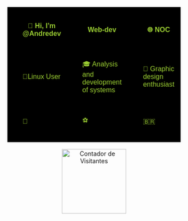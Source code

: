 
<div align="center">
    <table style="border-collapse: separate; border-spacing: 20px; width: 80%; background-color: #000; color: #9ACD32; font-family: 'Arial', sans-serif;">
        <thead>
            <tr>
                <th style="padding: 15px; border: none;">👋 Hi, I’m @Andredev</th>
                <th style="padding: 15px; border: none;"🎧 >Web-dev</th>
                <th style="padding: 15px; border: none;">🌐 NOC</th>
            </tr>
        </thead>
        <tbody>
            <tr>
                <td style="padding: 15px; border: none;">🐧Linux User</td>
                <td style="padding: 15px; border: none;">🎓 Analysis and development of systems </td>
                <td style="padding: 15px; border: none;">🌅 Graphic design enthusiast</td>
            </tr>
            <tr>
                <td style="padding: 15px; border: none;">🎥</td>
                <td style="padding: 15px; border: none;">⚽</td>
                <td style="padding: 15px; border: none;"> 🇧🇷 </td>
            </tr>
        </tbody>
    </table>
</div>
<p align="center">
  <a href="https://info.flagcounter.com/xX7Y">
    <img src="https://s01.flagcounter.com/count2/xX7Y/bg_0D4DFF/txt_FFF8E3/border_CCCCCC/columns_2/maxflags_10/viewers_0/labels_0/pageviews_1/flags_0/percent_0/" alt="Contador de Visitantes" width="150">
  </a>
</p>



<!---
Andredevfl/Andredevfl is a ✨ special ✨ repository because its `README.md` (this file) appears on your GitHub profile.
You can click the Preview link to take a look at your changes.
--->
